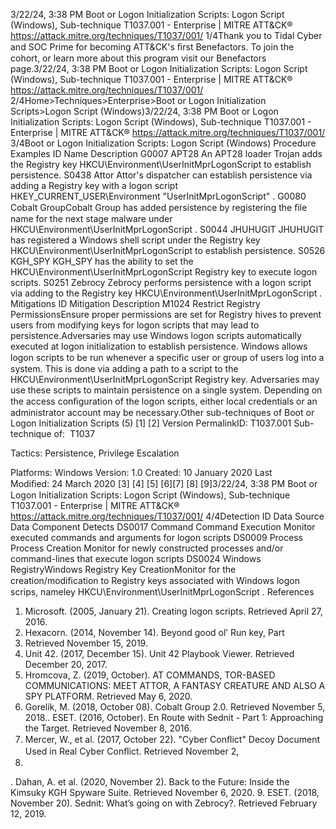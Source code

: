 3/22/24, 3:38 PM Boot or Logon Initialization Scripts: Logon Script (Windows), Sub-technique T1037.001 - Enterprise | MITRE ATT&CK®
https://attack.mitre.org/techniques/T1037/001/ 1/4Thank you to Tidal Cyber and SOC Prime for becoming ATT&CK's ﬁrst Benefactors. To join the cohort, or learn more about this program visit our
Benefactors page.3/22/24, 3:38 PM Boot or Logon Initialization Scripts: Logon Script (Windows), Sub-technique T1037.001 - Enterprise | MITRE ATT&CK®
https://attack.mitre.org/techniques/T1037/001/ 2/4Home>Techniques>Enterprise>Boot or Logon Initialization Scripts>Logon Script (Windows)3/22/24, 3:38 PM Boot or Logon Initialization Scripts: Logon Script (Windows), Sub-technique T1037.001 - Enterprise | MITRE ATT&CK®
https://attack.mitre.org/techniques/T1037/001/ 3/4Boot or Logon Initialization Scripts: Logon Script
(Windows)
Procedure Examples
ID Name Description
G0007 APT28 An APT28 loader Trojan adds the Registry key HKCU\Environment\UserInitMprLogonScript to establish
persistence.
S0438 Attor Attor's dispatcher can establish persistence via adding a Registry key with a logon script
HKEY\_CURRENT\_USER\Environment "UserInitMprLogonScript" .
G0080 Cobalt
GroupCobalt Group has added persistence by registering the ﬁle name for the next stage malware under
HKCU\Environment\UserInitMprLogonScript .
S0044 JHUHUGIT JHUHUGIT has registered a Windows shell script under the Registry key
HKCU\Environment\UserInitMprLogonScript to establish persistence.
S0526 KGH\_SPY KGH\_SPY has the ability to set the HKCU\Environment\UserInitMprLogonScript Registry key to execute
logon scripts.
S0251 Zebrocy Zebrocy performs persistence with a logon script via adding to the Registry key
HKCU\Environment\UserInitMprLogonScript .
Mitigations
ID Mitigation Description
M1024 Restrict Registry
PermissionsEnsure proper permissions are set for Registry hives to prevent users from modifying keys for
logon scripts that may lead to persistence.Adversaries may use Windows logon scripts automatically executed at logon initialization to establish persistence. Windows allows logon
scripts to be run whenever a speciﬁc user or group of users log into a system. This is done via adding a path to a script to the
HKCU\Environment\UserInitMprLogonScript Registry key.
Adversaries may use these scripts to maintain persistence on a single system. Depending on the access conﬁguration of the logon scripts,
either local credentials or an administrator account may be necessary.Other sub-techniques of Boot or Logon Initialization Scripts (5)
[1]
[2]
Version PermalinkID: T1037.001
Sub-technique of:  T1037

Tactics: Persistence, Privilege Escalation

Platforms: Windows
Version: 1.0
Created: 10 January 2020
Last Modiﬁed: 24 March 2020
[3]
[4]
[5]
[6][7]
[8]
[9]3/22/24, 3:38 PM Boot or Logon Initialization Scripts: Logon Script (Windows), Sub-technique T1037.001 - Enterprise | MITRE ATT&CK®
https://attack.mitre.org/techniques/T1037/001/ 4/4Detection
ID Data Source Data Component Detects
DS0017 Command Command Execution Monitor executed commands and arguments for logon scripts
DS0009 Process Process Creation Monitor for newly constructed processes and/or command-lines that execute
logon scripts
DS0024 Windows RegistryWindows Registry
Key CreationMonitor for the creation/modiﬁcation to Registry keys associated with Windows
logon scrips, nameley HKCU\Environment\UserInitMprLogonScript .
References
1. Microsoft. (2005, January 21). Creating logon scripts.
Retrieved April 27, 2016.
2. Hexacorn. (2014, November 14). Beyond good ol’ Run key, Part
18. Retrieved November 15, 2019.
3. Unit 42. (2017, December 15). Unit 42 Playbook Viewer.
Retrieved December 20, 2017.
4. Hromcova, Z. (2019, October). AT COMMANDS, TOR-BASED
COMMUNICATIONS: MEET ATTOR, A FANTASY CREATURE
AND ALSO A SPY PLATFORM. Retrieved May 6, 2020.
5. Gorelik, M. (2018, October 08). Cobalt Group 2.0. Retrieved
November 5, 2018.. ESET. (2016, October). En Route with Sednit - Part 1:
Approaching the Target. Retrieved November 8, 2016.
7. Mercer, W., et al. (2017, October 22). "Cyber Conﬂict" Decoy
Document Used in Real Cyber Conﬂict. Retrieved November 2,
2018.
. Dahan, A. et al. (2020, November 2). Back to the Future: Inside
the Kimsuky KGH Spyware Suite. Retrieved November 6, 2020.
9. ESET. (2018, November 20). Sednit: What’s going on with
Zebrocy?. Retrieved February 12, 2019.